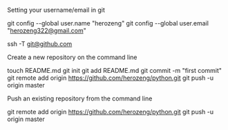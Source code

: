 Setting your username/email in git

git config --global user.name "herozeng"
git config --global user.email "herozeng322@gmail.com"

ssh -T git@github.com


Create a new repository on the command line

touch README.md
git init
git add README.md
git commit -m "first commit"
git remote add origin https://github.com/herozeng/python.git
git push -u origin master

Push an existing repository from the command line

git remote add origin https://github.com/herozeng/python.git
git push -u origin master